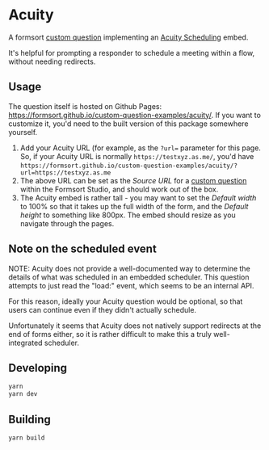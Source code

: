 # Acuity

A formsort [custom question](https://github.com/formsort/oss/tree/master/packages/custom-question-api) implementing an [Acuity Scheduling](https://acuityscheduling.com/) embed.

It's helpful for prompting a responder to schedule a meeting within a flow, without needing redirects.

## Usage

The question itself is hosted on Github Pages: https://formsort.github.io/custom-question-examples/acuity/. If you want to customize it, you'd need to the built version of this package somewhere yourself.

1. Add your Acuity URL (for example, as the `?url=` parameter for this page. So, if your Acuity URL is normally `https://testxyz.as.me/`, you'd have `https://formsort.github.io/custom-question-examples/acuity/?url=https://testxyz.as.me`
1. The above URL can be set as the _Source URL_ for a [custom question](https://docs.formsort.com/building-flows/content-types/custom) within the Formsort Studio, and should work out of the box.
1. The Acuity embed is rather tall - you may want to set the _Default width_ to 100% so that it takes up the full width of the form, and the _Default height_ to something like 800px. The embed should resize as you navigate through the pages.

## Note on the scheduled event

NOTE: Acuity does not provide a well-documented way to determine the details of what was scheduled in an embedded scheduler. This question attempts to just read the "load:" event, which seems to be an internal API.

For this reason, ideally your Acuity question would be optional, so that users can continue even if they didn't actually schedule.

Unfortunately it seems that Acuity does not natively support redirects at the end of forms either, so it is rather difficult to make this a truly well-integrated scheduler.

## Developing

```bash
yarn
yarn dev
```

## Building

```bash
yarn build
```
